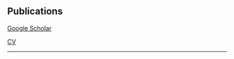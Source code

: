 ## <a name="publications"></a>  Publications

[Google Scholar](https://scholar.google.com/citations?user=kAaxRkUAAAAJ&hl=en)


[CV](img/LaRock_Tim_CV.pdf)

----

